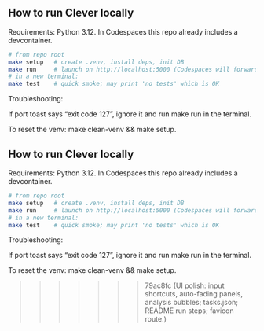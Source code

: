 ## How to run Clever locally

Requirements: Python 3.12. In Codespaces this repo already includes a devcontainer.

```bash
# from repo root
make setup   # create .venv, install deps, init DB
make run     # launch on http://localhost:5000 (Codespaces will forward the port)
# in a new terminal:
make test    # quick smoke; may print 'no tests' which is OK
```

Troubleshooting:

If port toast says “exit code 127”, ignore it and run make run in the terminal.

To reset the venv: make clean-venv && make setup.
## How to run Clever locally

Requirements: Python 3.12. In Codespaces this repo already includes a devcontainer.

```bash
# from repo root
make setup   # create .venv, install deps, init DB
make run     # launch on http://localhost:5000 (Codespaces will forward the port)
# in a new terminal:
make test    # quick smoke; may print 'no tests' which is OK
```

Troubleshooting:

If port toast says “exit code 127”, ignore it and run make run in the terminal.

To reset the venv: make clean-venv && make setup.
>>>>>>> 79ac8fc (UI polish: input shortcuts, auto-fading panels, analysis bubbles; tasks.json; README run steps; favicon route.)
